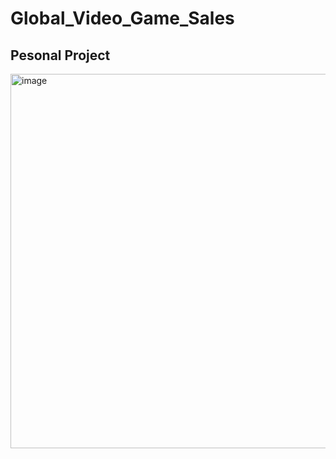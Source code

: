 # Global_Video_Game_Sales
## Pesonal Project


<img width="599" alt="image" src="https://user-images.githubusercontent.com/121382980/209507113-e38c7e42-4749-4251-9b91-627b3d1708d0.png">
